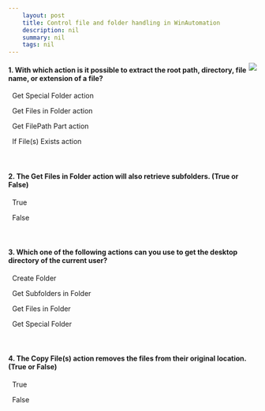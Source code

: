 ```yaml
---
    layout: post
    title: Control file and folder handling in WinAutomation  
    description: nil
    summary: nil
    tags: nil
---
```



 <a target="_blank" href="https://docs.microsoft.com/en-us/learn/modules/files-folders-handling/5-check-knowledge/"><i class="fas fa-external-link-alt"></i> </a>
 <img align="right" src="https://docs.microsoft.com/en-us/learn/achievements/files-folders-handling.svg">
####  1. With which action is it possible to extract the root path, directory, file name, or extension of a file?


<i class='far fa-square'></i> &nbsp;&nbsp;Get Special Folder action

<i class='far fa-square'></i> &nbsp;&nbsp;Get Files in Folder action

<i class='fas fa-check-square' style='color: Dodgerblue;'></i> &nbsp;&nbsp;Get FilePath Part action

<i class='far fa-square'></i> &nbsp;&nbsp;If File(s) Exists action
<br />
<br />
<br />

####  2. The Get Files in Folder action will also retrieve subfolders. (True or False)


<i class='fas fa-check-square' style='color: Dodgerblue;'></i> &nbsp;&nbsp;True

<i class='far fa-square'></i> &nbsp;&nbsp;False
<br />
<br />
<br />

####  3. Which one of the following actions can you use to get the desktop directory of the current user?


<i class='far fa-square'></i> &nbsp;&nbsp;Create Folder

<i class='far fa-square'></i> &nbsp;&nbsp;Get Subfolders in Folder

<i class='far fa-square'></i> &nbsp;&nbsp;Get Files in Folder

<i class='fas fa-check-square' style='color: Dodgerblue;'></i> &nbsp;&nbsp;Get Special Folder
<br />
<br />
<br />

####  4. The Copy File(s) action removes the files from their original location. (True or False)


<i class='far fa-square'></i> &nbsp;&nbsp;True

<i class='fas fa-check-square' style='color: Dodgerblue;'></i> &nbsp;&nbsp;False
<br />
<br />
<br />
